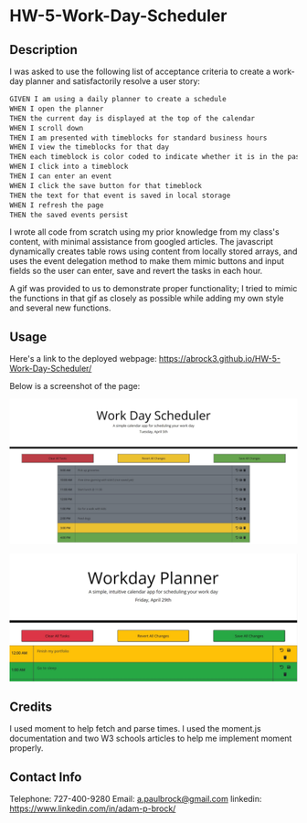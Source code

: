 # HW-5-Work-Day-Scheduler

## Description

I was asked to use the following list of acceptance criteria to create a work-day planner and satisfactorily resolve a user story:

```md
GIVEN I am using a daily planner to create a schedule
WHEN I open the planner
THEN the current day is displayed at the top of the calendar
WHEN I scroll down
THEN I am presented with timeblocks for standard business hours
WHEN I view the timeblocks for that day
THEN each timeblock is color coded to indicate whether it is in the past, present, or future
WHEN I click into a timeblock
THEN I can enter an event
WHEN I click the save button for that timeblock
THEN the text for that event is saved in local storage
WHEN I refresh the page
THEN the saved events persist
```

I wrote all code from scratch using my prior knowledge from my class's content, with minimal assistance from googled articles. The javascript dynamically creates table rows using content from locally stored arrays, and uses the event delegation method to make them mimic buttons and input fields so the user can enter, save and revert the tasks in each hour.

A gif was provided to us to demonstrate proper functionality; I tried to mimic the functions in that gif as closely as possible while adding my own style and several new functions.

## Usage

Here's a link to the deployed webpage: https://abrock3.github.io/HW-5-Work-Day-Scheduler/

Below is a screenshot of the page:

![Screenshot](./assets/images/screenshot.jpg?raw=true "Screenshot")

![Screenshot](./assets/images/screenshot2.jpg?raw=true "Screenshot")

## Credits

I used moment to help fetch and parse times.
I used the moment.js documentation and two W3 schools articles to help me implement moment properly.

## Contact Info

Telephone: 727-400-9280
Email: a.paulbrock@gmail.com
linkedin: https://www.linkedin.com/in/adam-p-brock/